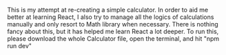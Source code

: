 This is my attempt at re-creating a simple calculator. In order to aid me better at learning React, I also try to manage all the logics of calculations manually and only resort to Math library when necessary. There is nothing 
fancy about this, but it has helped me learn React a lot deeper.
To run this, please download the whole Calculator file, open the terminal, and hit "npm run dev"

